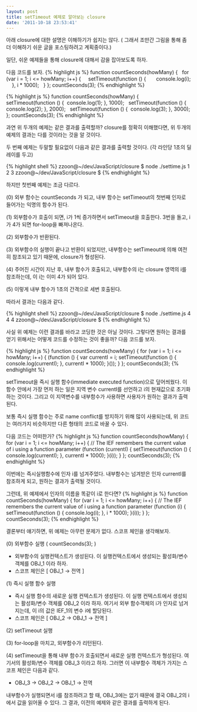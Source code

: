 ```yaml
---
layout: post
title: setTimeout 예제로 알아보는 closure
date: '2011-10-18 23:53:41'
---
```


아래 closure에 대한 설명은 이해하기가 쉽지는 않다.
( 그래서 조만간 그림을 통해 좀더 이해하기 쉬운 글을 포스팅하려고 계획중이다.)

일단, 쉬운 예제들을 통해 closure에 대해서 감을 잡아보도록 하자.

다음 코드를 보자.
{% highlight js %}
function countSeconds(howMany) {
  for (var i = 1; i <= howMany; i++) {
    setTimeout(function () {
      console.log(i);
    }, i * 1000);
  }
};
countSeconds(3);
{% endhighlight %}

{% highlight js %}
function countSeconds(howMany) {  
  setTimeout(function () {  console.log(1);  }, 1000);
  setTimeout(function () {  console.log(2);  }, 2000);
  setTimeout(function () {  console.log(3);  }, 3000);
};
countSeconds(3);
{% endhighlight %}


과연 위 두개의 예제는 같은 결과를 출력할까? closure를 정확히 이해했다면, 위 두개의 예제의 결과는 다를 것이라는 것을 알 것이다.

두 번째 예제는 두말할 필요없이 다음과 같은 결과를 출력할 것이다. (각 라인당 1초의 딜레이를 두고)

{% highlight shell %}
zzoon@~/dev/JavaScript/closure $ node ./settime.js 
1
2
3
zzoon@~/dev/JavaScript/closure $
{% endhighlight %}

하지만 첫번째 예제는 조금 다르다.

(0) 외부 함수는 countSeconds 가 되고, 내부 함수는 setTimeout의 첫번째 인자로 들어가는 익명의 함수가 된다.

(1) 외부함수가 호출이 되면, i가 1씩 증가하면서 setTimeout을 호출한다. 3번을 돌고, i가 4가 되면 for-loop을 빠져나온다.

(2) 외부함수가 반환된다.

(3) 외부함수의 실행이 끝나고 반환이 되었지만, 내부함수는 setTimeout에 의해 여전히 참조되고 있기 때문에, closure가 형성된다.

(4) 주어진 시간이 지난 후, 내부 함수가 호출되고, 내부함수의 i는 closure 영역의 i를 참조하는데, 이 i는 이미 4가 되어 있다.

(5) 이렇게 내부 함수가 1초의 간격으로 세번 호출된다.

따라서 결과는 다음과 같다.

{% highlight shell %}
zzoon@~/dev/JavaScript/closure $ node ./settime.js 
4
4
4
zzoon@~/dev/JavaScript/closure $
{% endhighlight %}

사실 위 예제는 이런 결과를 바라고 코딩한 것은 아닐 것이다. 그렇다면 원하는 결과를 얻기 위해서는 어떻게 코드를 수정하는 것이 좋을까? 다음 코드를 보자.

{% highlight js %}
function countSeconds(howMany) {
  for (var i = 1; i <= howMany; i++) {
    (function () {
      var currentI = i;
      setTimeout(function () {
        console.log(currentI);
      }, currentI * 1000);
    }());
  }
};
countSeconds(3);
{% endhighlight %}

setTimeout을 즉시 실행 함수(immediate executed function)으로 덮어씌웠다. 
이 함수 안에서 가장 먼저 하는 일은 지역 변수 currentI를 선언하고 i의 현재값으로 초기화하는 것이다.
그리고 이 지역변수를 내부함수가 사용하면 사용자가 원하는 결과가 출력된다.

보통 즉시 실행 함수는 주로 name conflict를 방지하기 위해 많이 사용되는데, 위 코드는 여러가지 비슷하지만 다른 형태의 코드로 바꿀 수 있다.

다음 코드는 어떠한가?
{% highlight js %}
function countSeconds(howMany) {
  for (var i = 1; i <= howMany; i++) {
    // The IEF remembers the current value of i using a function parameter
    (function (currentI) {
      setTimeout(function () {
        console.log(currentI);
      }, currentI * 1000);
    }(i));
  }
};
countSeconds(3);
{% endhighlight %}

이번에는 즉시실행함수에 인자 i를 넘겨주었다. 내부함수는 넘겨받은 인자 currentI를 참조하게 되고,  원하는 결과가 출력될 것이다.

그런데, 위 예제에서 인자의 이름을 똑같이 i로 한다면?
{% highlight js %}
function countSeconds(howMany) {
  for (var i = 1; i <= howMany; i++) {
    // The IEF remembers the current value of i using a function parameter
    (function (i) {
      setTimeout(function () {
        console.log(i);
      }, i * 1000);
    }(i));
  }
};
countSeconds(3);
{% endhighlight %}

결론부터 얘기하면, 위 예제는 아무런 문제가 없다.
스코프 체인을 생각해보자.

(0) 외부함수 실행 ( countSeconds(3); )

 - 외부함수의 실행컨텍스트가 생성된다.  이 실행컨텍스트에서 생성되는 활성화/변수 객체를 OBJ_1 이라 하자. 
 - 스코프 체인은 [ OBJ_1 -> 전역 ]
 
(1) 즉시 실행 함수 실행 

 - 즉시 실행 함수의 새로운 실행 컨텍스트가 생성된다. 이 실행 컨텍스트에서 생성되는 활성화/변수 객체를 OBJ_2 이라 하자.
      여기서 외부 함수객체의 i가 인자로 넘겨지는데, 이 i의 값은 IEF_1의 변수 i에 할당된다.
 - 스코프 체인은 [ OBJ_2 -> OBJ_1 -> 전역 ]
 
(2) setTimeout 실행

(3) for-loop을 마치고, 외부함수가 리턴된다.

(4) setTimeout을 통해 내부 함수가 호출되면서 새로운 실행 컨텍스트가 형성된다. 여기서의 활성화/변수 객체를 OBJ_3 이라고 하자. 그러면 이 내부함수 객체가 가지는 스코프 체인은 다음과 같다.

 - OBJ_3 -> OBJ_2 -> OBJ_1 -> 전역

내부함수가 실행되면서 i를 참조하려고 할 때, OBJ_3에는 없기 때문에 결국 OBJ_2의 i에서 값을 읽어올 수 있다.
그 결과, 이전의 예제와 같은 결과를 출력하게 된다.





